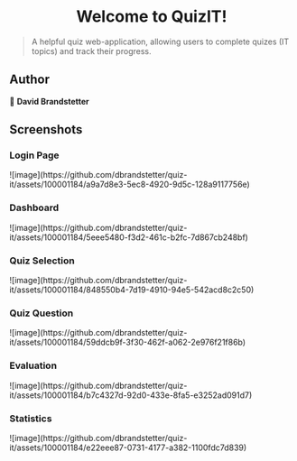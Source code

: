 <h1 align="center">Welcome to QuizIT!</h1>

> A helpful quiz web-application, allowing users to complete quizes (IT topics) and track their progress.

## Author

👤 **David Brandstetter**

## Screenshots

<h3>Login Page</h3>
![image](https://github.com/dbrandstetter/quiz-it/assets/100001184/a9a7d8e3-5ec8-4920-9d5c-128a9117756e)

<h3>Dashboard</h3>
![image](https://github.com/dbrandstetter/quiz-it/assets/100001184/5eee5480-f3d2-461c-b2fc-7d867cb248bf)

<h3>Quiz Selection</h3>
![image](https://github.com/dbrandstetter/quiz-it/assets/100001184/848550b4-7d19-4910-94e5-542acd8c2c50)

<h3>Quiz Question</h3>
![image](https://github.com/dbrandstetter/quiz-it/assets/100001184/59ddcb9f-3f30-462f-a062-2e976f21f86b)

<h3>Evaluation</h3>
![image](https://github.com/dbrandstetter/quiz-it/assets/100001184/b7c4327d-92d0-433e-8fa5-e3252ad091d7)

<h3>Statistics</h3>
![image](https://github.com/dbrandstetter/quiz-it/assets/100001184/e22eee87-0731-4177-a382-1100fdc7d839)

